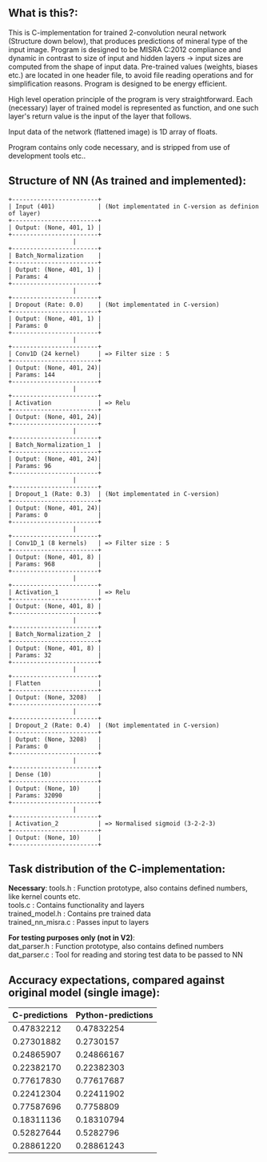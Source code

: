 ## What is this?:
This is C-implementation for trained 2-convolution neural network (Structure down below), that
produces predictions of mineral type of the input image. Program is designed to be MISRA C:2012
compliance and dynamic in contrast to size of input and hidden layers -> input sizes are
computed from the shape of input data. Pre-trained values (weights, biases etc.) are located in
one header file, to avoid file reading operations and for simplification reasons. Program is designed
to be energy efficient.

High level operation principle of the program is very straightforward. Each (necessary) layer of trained
model is represented as function, and one such layer's return value is the input of the layer that follows.

Input data of the network (flattened image) is 1D array of floats.

Program contains only code necessary, and is stripped from use of development tools etc..


## Structure of NN (As trained and implemented):
```plaintext
+------------------------+  
| Input (401)            | (Not implementated in C-version as definion of layer)  
+------------------------+  
| Output: (None, 401, 1) |  
+------------------------+  
                  |  
+------------------------+  
| Batch_Normalization    |  
+------------------------+  
| Output: (None, 401, 1) |  
| Params: 4              |  
+------------------------+  
                  |  
+------------------------+  
| Dropout (Rate: 0.0)    | (Not implementated in C-version)  
+------------------------+  
| Output: (None, 401, 1) |  
| Params: 0              |  
+------------------------+  
                  |  
+------------------------+  
| Conv1D (24 kernel)     | => Filter size : 5  
+------------------------+  
| Output: (None, 401, 24)|  
| Params: 144            |  
+------------------------+  
                  |  
+------------------------+  
| Activation             | => Relu  
+------------------------+  
| Output: (None, 401, 24)|  
+------------------------+  
                  |  
+------------------------+  
| Batch_Normalization_1  |  
+------------------------+  
| Output: (None, 401, 24)|  
| Params: 96             |  
+------------------------+  
                  |  
+------------------------+
| Dropout_1 (Rate: 0.3)  | (Not implementated in C-version)  
+------------------------+  
| Output: (None, 401, 24)|  
| Params: 0              |  
+------------------------+  
                  |  
+------------------------+  
| Conv1D_1 (8 kernels)   | => Filter size : 5  
+------------------------+  
| Output: (None, 401, 8) |  
| Params: 968            |  
+------------------------+  
                  |  
+------------------------+  
| Activation_1           | => Relu  
+------------------------+  
| Output: (None, 401, 8) |  
+------------------------+  
                  |  
+------------------------+  
| Batch_Normalization_2  |  
+------------------------+  
| Output: (None, 401, 8) |  
| Params: 32             |  
+------------------------+  
                  |  
+------------------------+  
| Flatten                |  
+------------------------+  
| Output: (None, 3208)   |  
+------------------------+  
                  |  
+------------------------+
| Dropout_2 (Rate: 0.4)  | (Not implementated in C-version)  
+------------------------+  
| Output: (None, 3208)   |  
| Params: 0              |  
+------------------------+  
                  |  
+------------------------+  
| Dense (10)             |  
+------------------------+  
| Output: (None, 10)     |  
| Params: 32090          |  
+------------------------+  
                  |  
+------------------------+  
| Activation_2           | => Normalised sigmoid (3-2-2-3)
+------------------------+  
| Output: (None, 10)     |  
+------------------------+  
```
         
## Task distribution of the C-implementation:

**Necessary**:
tools.h            : Function prototype, also contains defined numbers, like kernel counts etc.  
tools.c            : Contains functionality and layers  
trained_model.h    : Contains pre trained data  
trained_nn_misra.c : Passes input to layers  

**For testing purposes only (not in V2)**:  
dat_parser.h       : Function prototype, also contains defined numbers  
dat_parser.c       : Tool for reading and storing test data to be passed to NN  


## Accuracy expectations, compared against original model (single image):

| C-predictions | Python-predictions |
|---------------|--------------------|
| 0.47832212    | 0.47832254         |
| 0.27301882    | 0.2730157          |
| 0.24865907    | 0.24866167         |
| 0.22382170    | 0.22382303         |
| 0.77617830    | 0.77617687         |
| 0.22412304    | 0.22411902         |
| 0.77587696    | 0.7758809          |
| 0.18311136    | 0.18310794         |
| 0.52827644    | 0.5282796          |
| 0.28861220    | 0.28861243         |

